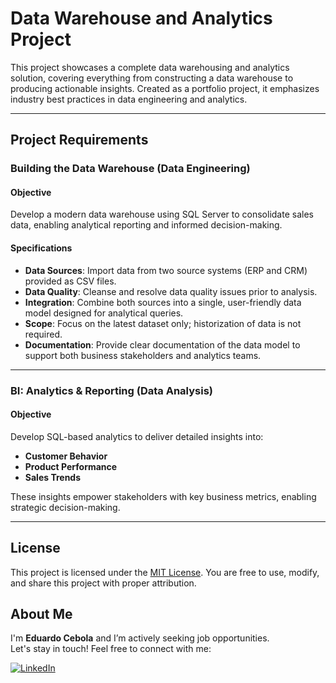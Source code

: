 # Data Warehouse and Analytics Project

This project showcases a complete data warehousing and analytics solution, covering everything from constructing a data warehouse to producing actionable insights. Created as a portfolio project, it emphasizes industry best practices in data engineering and analytics.

---
## Project Requirements

### Building the Data Warehouse (Data Engineering)

#### Objective
Develop a modern data warehouse using SQL Server to consolidate sales data, enabling analytical reporting and informed decision-making.

#### Specifications
- **Data Sources**: Import data from two source systems (ERP and CRM) provided as CSV files.
- **Data Quality**: Cleanse and resolve data quality issues prior to analysis.
- **Integration**: Combine both sources into a single, user-friendly data model designed for analytical queries.
- **Scope**: Focus on the latest dataset only; historization of data is not required.
- **Documentation**: Provide clear documentation of the data model to support both business stakeholders and analytics teams.

---

### BI: Analytics & Reporting (Data Analysis)

#### Objective
Develop SQL-based analytics to deliver detailed insights into:
- **Customer Behavior**
- **Product Performance**
- **Sales Trends**

These insights empower stakeholders with key business metrics, enabling strategic decision-making.

---

## License

This project is licensed under the [MIT License](LICENSE). You are free to use, modify, and share this project with proper attribution.

## About Me

I'm **Eduardo Cebola** and I’m actively seeking job opportunities. <br>
Let's stay in touch! Feel free to connect with me:

[![LinkedIn](https://img.shields.io/badge/LinkedIn-0077B5?style=for-the-badge&logo=linkedin&logoColor=white)](https://linkedin.com/in/eduardo-cebola)
